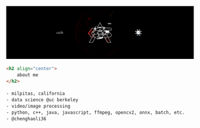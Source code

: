 <img class="trimmed-cover" src="assets/archaic horizon woopa banner.png">

```html
<h2 align="center">
	about me
</h2>

- milpitas, california
- data science @uc berkeley
- video/image processing
- python, c++, java, javascript, ffmpeg, opencv2, onnx, batch, etc.
- @chenghaoli36
``` 
